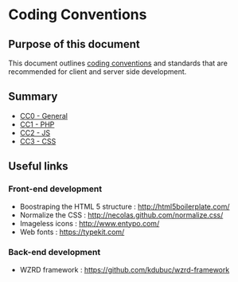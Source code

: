 # Coding Conventions

## Purpose of this document

This document outlines [coding conventions](http://en.wikipedia.org/wiki/Coding_conventions) and standards that are recommended for client and server side development.

## Summary

* [CC0 - General](https://github.com/kdubuc/coding-conventions/blob/master/cc0-general.md)
* [CC1 - PHP](https://github.com/kdubuc/coding-conventions/blob/master/cc1-php.md)
* [CC2 - JS](https://github.com/kdubuc/coding-conventions/blob/master/cc2-js.md)
* [CC3 - CSS](https://github.com/kdubuc/coding-conventions/blob/master/cc3-css.md)

## Useful links

### Front-end development 

* Boostraping the HTML 5 structure : http://html5boilerplate.com/
* Normalize the CSS : http://necolas.github.com/normalize.css/
* Imageless icons : http://www.entypo.com/
* Web fonts : https://typekit.com/

### Back-end development 

* WZRD framework : https://github.com/kdubuc/wzrd-framework
